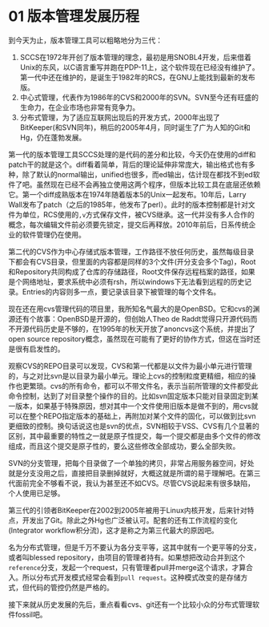 # 01 版本管理发展历程

到今天为止，版本管理工具可以粗略地分为三代：

1. SCCS在1972年开创了版本管理的理念，最初是用SNOBL4开发，后来借着Unix的东风，以C语言重写并跑在PDP-11上，这个软件现在已经没有维护了。第一代中还在维护的，是诞生于1982年的RCS，在GNU上能找到最新的发布版。
2. 中心式管理，代表作为1986年的CVS和2000年的SVN。SVN至今还有旺盛的生命力，在企业市场也非常有竞争力。
3. 分布式管理，为了适应互联网出现后的开发方式，2000年出现了BitKeeper(和SVN同年)，稍后的2005年4月，同时诞生了广为人知的Git和Hg，仍在蓬勃发展。

第一代的版本管理工具SCCS处理的是代码的差分和比较，今天仍在使用的diff和patch干的就是这个。diff看着简单，背后的理论延伸非常庞大，输出格式也有多种，除了默认的normal输出，unified也很多，而ed输出，估计现在都找不到ed软件了吧。虽然现在已经不会再独立使用这两个程序，但版本比较工具在底层还依赖它。第一个diff成熟版本在1974年随着版本5的Unix一起发布。10年后，Larry Wall发布了patch（之后的1985年，他发布了perl）。此时的版本控制都是针对文件为单位，RCS使用的`,v`方式保存文件，被CVS继承。这一代并没有多人合作的概念，每次编辑文件前必须要先锁定，提交后再释放。2010年前后，日系传统企业的软件管理仍在使用。

第二代的CVS作为中心存储式版本管理，工作路径不放任何历史，虽然每级目录下都会有CVS目录，但里面的内容都是同样的3个文件(开分支会多个Tag)，Root和Repository共同构成了仓库的存储路径，Root文件保存远程档案的路径，如果是个网络地址，要求系统中必须有rsh，所以windows下无法看到远程的历史记录。Entries的内容则多一点，要记录该目录下被管理的每个文件名。

现在还在用cvs管理代码的项目里，我所知名气最大的是OpenBSD。它和cvs的渊源还有个故事：OpenBSD是开源的，但创始人Theo de Raddt觉得只开源代码而不开源代码历史是不够的，在1995年的秋天开放了anoncvs这个系统，并提出了open source repository概念，虽然现在可能有了更好的协作方式，但这在当时还是很有启发性的。

观察CVS的REPO目录可以发现，CVS和第一代都是以文件为最小单元进行管理的，与之对比svn是以目录为最小单元。理论上cvs的控制粒度更精细，相应的操作也更繁琐。cvs的所有命令，都可以不带文件名，表示当前所管理的文件都受此命令控制，达到了对目录整个操作的目的。比如svn固定版本只能对目录固定到某一版本，如果基于特殊原因，想对其中一个文件使用旧版本是做不到的，用cvs就可以在整个REPO指定版本的基础上，再附加对某个文件的固化，可以做到比svn更细致的控制。换句话说这也是svn的优点，SVN相较于VSS、CVS有几个显著的区别，其中最重要的特性之一就是原子性提交，每一个提交都是由多个文件的修改组成，而且这个提交是原子性的，要么这些修改全部成功，要么全部失败。

SVN的分支管理，把每个目录做了一个单独的拷贝，非常占用服务器空间，好处就是分支没用之后，直接把目录删掉就好，大概这就是所谓的易于理解吧。在第三代面前完全不够看不说，我认为甚至还不如CVS。尽管CVS说起来有很多缺陷，个人使用已足够。

第三代的引领者BitKeeper在2002到2005年被用于Linux内核开发，后来针对特点，开发出了Git。除此之外Hg也广泛被认可。配套的还有工作流程的变化(Integrator workflow积分流)，这才是称之为第三代最大的原因吧。

名为分布式管理，但是千万不要认为各分支平等，这其中就有一个更平等的分支，或者叫blessed repository，由项目的管理者持有。如果想把改动合并到这个`reference`分支，发起一个request，只有管理者pull并merge这个请求，才算合入。所以分布式开发模式经常会看到`pull request`。这种模式改变的是存储方式，但代码的管控仍然是严格的。

接下来就从历史发展的先后，重点看看cvs、git还有一个比较小众的分布式管理软件fossil吧。

